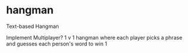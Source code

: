 # hangman
Text-based Hangman

Implement Multiplayer?
1 v 1 hangman where each player picks a phrase and guesses each person's word to win
1